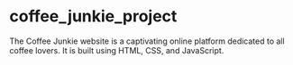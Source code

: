# coffee_junkie_project
The Coffee Junkie website is a captivating online platform dedicated to all coffee lovers. It is built using HTML, CSS, and JavaScript.
